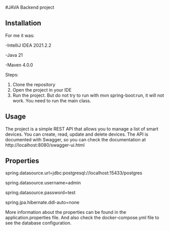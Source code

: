 #JAVA Backend project

## Installation
For me it was:

-IntelliJ IDEA 2021.2.2

-Java 21

-Maven 4.0.0

Steps:
1. Clone the repository
2. Open the project in your IDE
3. Run the project. But do not try to run with mvn spring-boot:run, it will not work. You need to run the main class.

## Usage
The project is a simple REST API that allows you to manage a list of smart devices. You can create, read, update and delete devices. The API is documented with Swagger, so you can check the documentation at http://localhost:8080/swagger-ui.html

## Properties
spring.datasource.url=jdbc:postgresql://localhost:15433/postgres

spring.datasource.username=admin

spring.datasource.password=test

spring.jpa.hibernate.ddl-auto=none

More information about the properties can be found in the application.properties file.
And also check the docker-compose.yml file to see the database configuration.